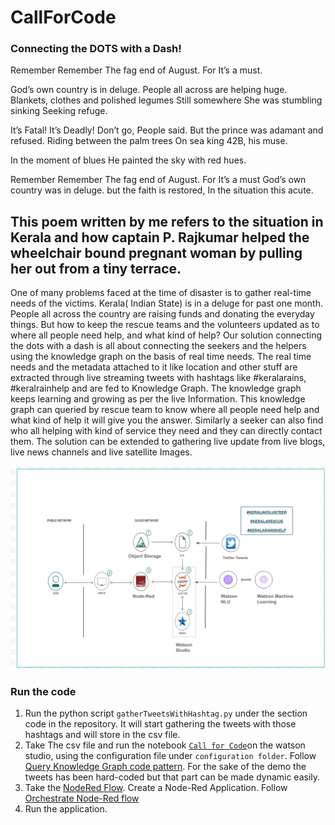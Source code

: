 # CallForCode
### Connecting the DOTS with a Dash!

Remember Remember The fag end of August.
For It’s a must.

God’s own country is in deluge.
People all across are helping huge.
Blankets, clothes and polished  legumes
Still somewhere 
She was stumbling sinking 
Seeking refuge.

It’s Fatal!
It’s Deadly! 
Don’t go, People said.
But the prince was adamant and refused.
Riding between the palm trees 
On sea king 42B, his muse.

In the moment of blues
He painted the sky with red hues.

Remember Remember The fag end of August.
For It’s a must
God’s own country was in deluge.
but the faith is restored, 
In the situation this acute.


This poem written by me refers to the situation in Kerala and how captain P. Rajkumar helped the wheelchair bound pregnant woman by pulling her out from a tiny terrace. 
-----------------------------------------------------------------------------------------------------------------------------

One of many problems faced at the time of disaster is to gather real-time needs of the victims. Kerala( Indian State) is in a deluge for past one month. People all across the country are raising funds and donating the everyday things. But how to keep the rescue teams and the volunteers updated as to where all people need help, and what kind of help? Our solution  connecting the dots with a dash is all about connecting the seekers and the helpers using the knowledge graph on the basis of real time needs. The real time needs and the metadata attached to it like location and other stuff are extracted through live streaming tweets with hashtags like #keralarains,  #keralrainhelp and are fed to Knowledge Graph. The knowledge graph keeps learning and growing as per the live Information. This knowledge graph can queried by rescue team to know where all people need help and what kind of help it will give you the answer. Similarly a seeker can also find who all helping with kind of service they need and they can directly contact them. The solution can be extended to gathering live update from live blogs, live news channels and live satellite Images. 


 ![](/images/architecture.png)


### Run the code
1. Run the python script `gatherTweetsWithHashtag.py` under the section code in the repository. It will start gathering the tweets with those hashtags and will store in the csv file.
2. Take The csv file and run the notebook [`Call for Code`](https://github.com/Neha-Setia/CallForCode/blob/master/code/Call_for_Code.ipynb)on the watson studio, using the configuration file under `configuration folder`. Follow [Query Knowledge Graph code pattern](https://github.com/IBM/query-knowledge-base-with-domain-specific-documents/blob/master/README.md). For the sake of the demo the tweets has been hard-coded but that part can be made dynamic easily.
3. Take the [NodeRed Flow](https://github.com/IBM/query-knowledge-base-with-domain-specific-documents/tree/master/node-red-flow). Create a Node-Red Application. Follow [Orchestrate Node-Red flow](https://developer.ibm.com/code/patterns/orchestrate-data-science-workflows-using-node-red/)
4. Run the application.
